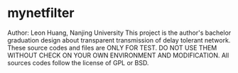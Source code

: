 # mynetfilter
Author: Leon Huang, Nanjing University
This project is the author's bachelor graduation design
about transparent transmission of delay tolerant network.
These source codes and files are ONLY FOR TEST.
DO NOT USE THEM WITHOUT CHECK ON YOUR OWN ENVIRONMENT
AND MODIFICATION.
All sources codes follow the license of GPL or BSD.
